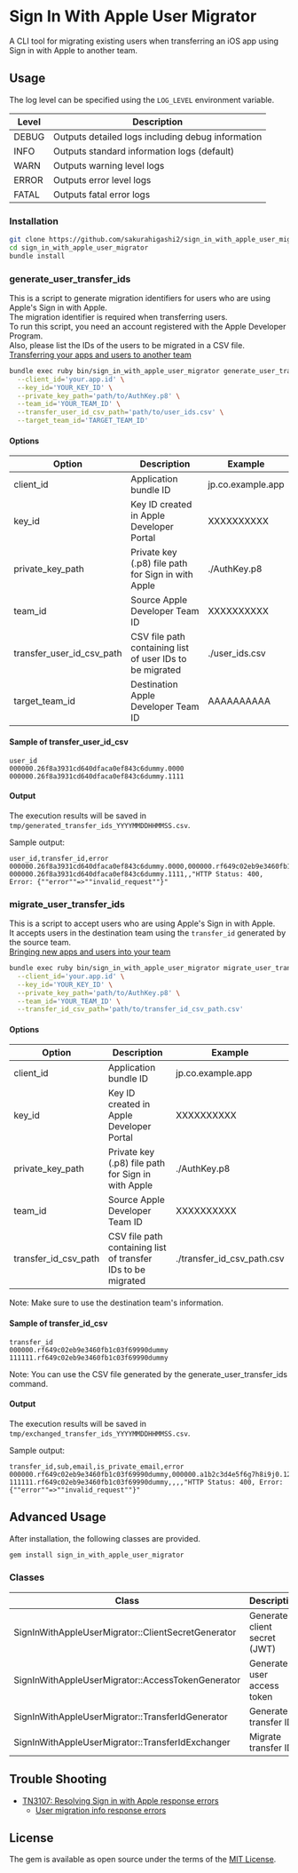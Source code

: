 # Sign In With Apple User Migrator

A CLI tool for migrating existing users when transferring an iOS app using Sign in with Apple to another team.

## Usage

The log level can be specified using the `LOG_LEVEL` environment variable.

| Level | Description |
|--------|------|
| DEBUG  | Outputs detailed logs including debug information |
| INFO   | Outputs standard information logs (default) |
| WARN   | Outputs warning level logs |
| ERROR  | Outputs error level logs |
| FATAL  | Outputs fatal error logs |

### Installation

```bash
git clone https://github.com/sakurahigashi2/sign_in_with_apple_user_migrator.git
cd sign_in_with_apple_user_migrator
bundle install
```

### generate_user_transfer_ids

This is a script to generate migration identifiers for users who are using Apple's Sign in with Apple.  
The migration identifier is required when transferring users.  
To run this script, you need an account registered with the Apple Developer Program.  
Also, please list the IDs of the users to be migrated in a CSV file.  
[Transferring your apps and users to another team](https://developer.apple.com/documentation/sign_in_with_apple/transferring_your_apps_and_users_to_another_team)

```bash
bundle exec ruby bin/sign_in_with_apple_user_migrator generate_user_transfer_ids \
  --client_id='your.app.id' \
  --key_id='YOUR_KEY_ID' \
  --private_key_path='path/to/AuthKey.p8' \
  --team_id='YOUR_TEAM_ID' \
  --transfer_user_id_csv_path='path/to/user_ids.csv' \
  --target_team_id='TARGET_TEAM_ID'
```

#### Options

| Option | Description | Example |
|--------|-------------|---------|
| client_id | Application bundle ID | jp.co.example.app |
| key_id | Key ID created in Apple Developer Portal | XXXXXXXXXX |
| private_key_path | Private key (.p8) file path for Sign in with Apple | ./AuthKey.p8 |
| team_id | Source Apple Developer Team ID | XXXXXXXXXX |
| transfer_user_id_csv_path | CSV file path containing list of user IDs to be migrated | ./user_ids.csv |
| target_team_id | Destination Apple Developer Team ID | AAAAAAAAAA |

#### Sample of transfer_user_id_csv

```csv
user_id
000000.26f8a3931cd640dfaca0ef843c6dummy.0000
000000.26f8a3931cd640dfaca0ef843c6dummy.1111
```

#### Output

The execution results will be saved in `tmp/generated_transfer_ids_YYYYMMDDHHMMSS.csv`.  

Sample output:

```csv
user_id,transfer_id,error
000000.26f8a3931cd640dfaca0ef843c6dummy.0000,000000.rf649c02eb9e3460fb1c03f69990dummy,
000000.26f8a3931cd640dfaca0ef843c6dummy.1111,,"HTTP Status: 400, Error: {""error""=>""invalid_request""}"
```


### migrate_user_transfer_ids

This is a script to accept users who are using Apple's Sign in with Apple.  
It accepts users in the destination team using the `transfer_id` generated by the source team.  
[Bringing new apps and users into your team](https://developer.apple.com/documentation/sign_in_with_apple/bringing_new_apps_and_users_into_your_team)

```bash
bundle exec ruby bin/sign_in_with_apple_user_migrator migrate_user_transfer_ids \
  --client_id='your.app.id' \
  --key_id='YOUR_KEY_ID' \
  --private_key_path='path/to/AuthKey.p8' \
  --team_id='YOUR_TEAM_ID' \
  --transfer_id_csv_path='path/to/transfer_id_csv_path.csv'
```

#### Options

| Option | Description | Example |
|--------|-------------|---------|
| client_id | Application bundle ID | jp.co.example.app |
| key_id | Key ID created in Apple Developer Portal | XXXXXXXXXX |
| private_key_path | Private key (.p8) file path for Sign in with Apple | ./AuthKey.p8 |
| team_id | Source Apple Developer Team ID | XXXXXXXXXX |
| transfer_id_csv_path | CSV file path containing list of transfer IDs to be migrated | ./transfer_id_csv_path.csv |

Note: Make sure to use the destination team's information.

#### Sample of transfer_id_csv

```csv
transfer_id
000000.rf649c02eb9e3460fb1c03f69990dummy
111111.rf649c02eb9e3460fb1c03f69990dummy
```

Note: You can use the CSV file generated by the generate_user_transfer_ids command.

#### Output

The execution results will be saved in `tmp/exchanged_transfer_ids_YYYYMMDDHHMMSS.csv`.

Sample output:

```csv
transfer_id,sub,email,is_private_email,error
000000.rf649c02eb9e3460fb1c03f69990dummy,000000.a1b2c3d4e5f6g7h8i9j0.1234,sample@privaterelay.appleid.com,true,
111111.rf649c02eb9e3460fb1c03f69990dummy,,,,"HTTP Status: 400, Error: {""error""=>""invalid_request""}"
```

## Advanced Usage

After installation, the following classes are provided.

```bash
gem install sign_in_with_apple_user_migrator
```

### Classes

| Class | Description |
|-------|-------------|
| SignInWithAppleUserMigrator::ClientSecretGenerator | Generate client secret (JWT) |
| SignInWithAppleUserMigrator::AccessTokenGenerator | Generate user access token |
| SignInWithAppleUserMigrator::TransferIdGenerator | Generate transfer ID |
| SignInWithAppleUserMigrator::TransferIdExchanger | Migrate transfer ID |

## Trouble Shooting

- [TN3107: Resolving Sign in with Apple response errors](https://developer.apple.com/documentation/technotes/tn3107-resolving-sign-in-with-apple-response-errors)
  - [User migration info response errors](https://developer.apple.com/documentation/technotes/tn3107-resolving-sign-in-with-apple-response-errors#User-migration-info-response-errors)

## License

The gem is available as open source under the terms of the [MIT License](https://opensource.org/licenses/MIT).
